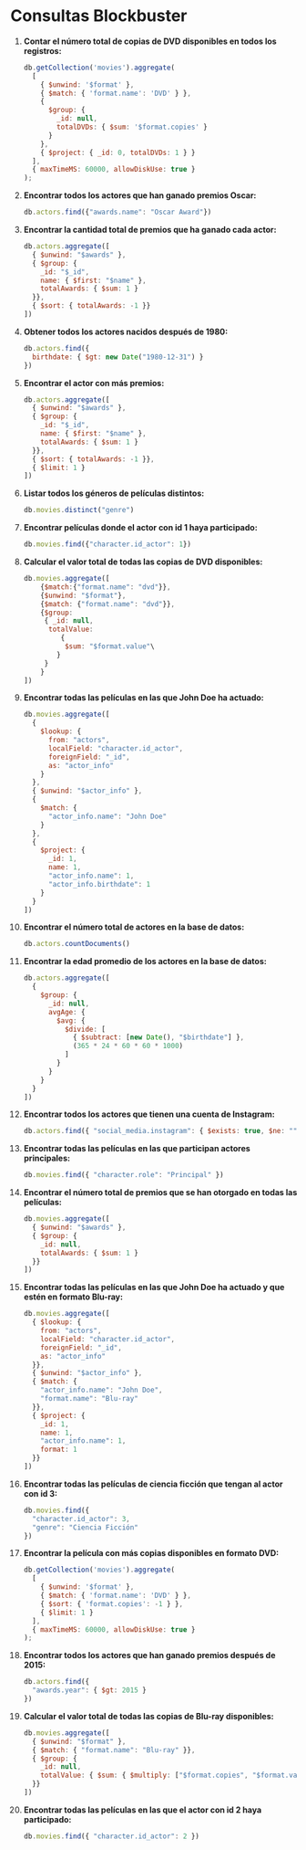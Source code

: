 # Consultas Blockbuster

1. **Contar el número total de copias de DVD disponibles en todos los registros:**

   ```javascript
   db.getCollection('movies').aggregate(
     [
       { $unwind: '$format' },
       { $match: { 'format.name': 'DVD' } },
       {
         $group: {
           _id: null,
           totalDVDs: { $sum: '$format.copies' }
         }
       },
       { $project: { _id: 0, totalDVDs: 1 } }
     ],
     { maxTimeMS: 60000, allowDiskUse: true }
   );
   ```

2. **Encontrar todos los actores que han ganado premios Oscar:**

   ```javascript
   db.actors.find({"awards.name": "Oscar Award"})
   ```

3. **Encontrar la cantidad total de premios que ha ganado cada actor:**

   ```javascript
   db.actors.aggregate([
     { $unwind: "$awards" },
     { $group: {
       _id: "$_id",
       name: { $first: "$name" },
       totalAwards: { $sum: 1 }
     }},
     { $sort: { totalAwards: -1 }}
   ])
   ```

4. **Obtener todos los actores nacidos después de 1980:**

   ```javascript
   db.actors.find({
     birthdate: { $gt: new Date("1980-12-31") }
   })
   ```

5. **Encontrar el actor con más premios:**

   ```javascript
   db.actors.aggregate([
     { $unwind: "$awards" },
     { $group: {
       _id: "$_id",
       name: { $first: "$name" },
       totalAwards: { $sum: 1 }
     }},
     { $sort: { totalAwards: -1 }},
     { $limit: 1 }
   ])
   ```

6. **Listar todos los géneros de películas distintos:**

   ```javascript
   db.movies.distinct("genre")
   ```

7. **Encontrar películas donde el actor con id 1 haya participado:**

   ```javascript
   db.movies.find({"character.id_actor": 1})
   ```

8. **Calcular el valor total de todas las copias de DVD disponibles:**

   ```javascript
   db.movies.aggregate([ 
       {$match:{"format.name": "dvd"}}, 
       {$unwind: "$format"}, 
       {$match: {"format.name": "dvd"}}, 
       {$group: 
        { _id: null,
         totalValue: 
         	{
             $sum: "$format.value"\
           } 
        }
       }
   ])
   ```

9. **Encontrar todas las películas en las que John Doe ha actuado:**

   ```javascript
   db.movies.aggregate([
     {
       $lookup: {
         from: "actors",
         localField: "character.id_actor",
         foreignField: "_id",
         as: "actor_info"
       }
     },
     { $unwind: "$actor_info" },
     {
       $match: {
         "actor_info.name": "John Doe"
       }
     },
     {
       $project: {
         _id: 1,
         name: 1,
         "actor_info.name": 1,
         "actor_info.birthdate": 1
       }
     }
   ])
   ```

10. **Encontrar el número total de actores en la base de datos:**

    ```javascript
    db.actors.countDocuments()
    ```

11. **Encontrar la edad promedio de los actores en la base de datos:**

    ```javascript
    db.actors.aggregate([
      {
        $group: {
          _id: null,
          avgAge: {
            $avg: {
              $divide: [
                { $subtract: [new Date(), "$birthdate"] },
                (365 * 24 * 60 * 60 * 1000)
              ]
            }
          }
        }
      }
    ])
    ```

12. **Encontrar todos los actores que tienen una cuenta de Instagram:**

    ```javascript
    db.actors.find({ "social_media.instagram": { $exists: true, $ne: "" } })
    ```

13. **Encontrar todas las películas en las que participan actores principales:**

    ```javascript
    db.movies.find({ "character.role": "Principal" })
    ```

14. **Encontrar el número total de premios que se han otorgado en todas las películas:**

    ```javascript
    db.movies.aggregate([
      { $unwind: "$awards" },
      { $group: {
        _id: null,
        totalAwards: { $sum: 1 }
      }}
    ])
    ```

15. **Encontrar todas las películas en las que John Doe ha actuado y que estén en formato Blu-ray:**

    ```javascript
    db.movies.aggregate([
      { $lookup: {
        from: "actors",
        localField: "character.id_actor",
        foreignField: "_id",
        as: "actor_info"
      }},
      { $unwind: "$actor_info" },
      { $match: {
        "actor_info.name": "John Doe",
        "format.name": "Blu-ray"
      }},
      { $project: {
        _id: 1,
        name: 1,
        "actor_info.name": 1,
        format: 1
      }}
    ])
    ```

16. **Encontrar todas las películas de ciencia ficción que tengan al actor con id 3:**

    ```javascript
    db.movies.find({
      "character.id_actor": 3,
      "genre": "Ciencia Ficción"
    })
    ```

17. **Encontrar la película con más copias disponibles en formato DVD:**

    ```javascript
    db.getCollection('movies').aggregate(
      [
        { $unwind: '$format' },
        { $match: { 'format.name': 'DVD' } },
        { $sort: { 'format.copies': -1 } },
        { $limit: 1 }
      ],
      { maxTimeMS: 60000, allowDiskUse: true }
    );
    ```

18. **Encontrar todos los actores que han ganado premios después de 2015:**

    ```javascript
    db.actors.find({
      "awards.year": { $gt: 2015 }
    })
    ```

19. **Calcular el valor total de todas las copias de Blu-ray disponibles:**

    ```javascript
    db.movies.aggregate([
      { $unwind: "$format" },
      { $match: { "format.name": "Blu-ray" }},
      { $group: {
        _id: null,
        totalValue: { $sum: { $multiply: ["$format.copies", "$format.value"] }}
      }}
    ])
    ```

20. **Encontrar todas las películas en las que el actor con id 2 haya participado:**

    ```javascript
    db.movies.find({ "character.id_actor": 2 })
    ```

